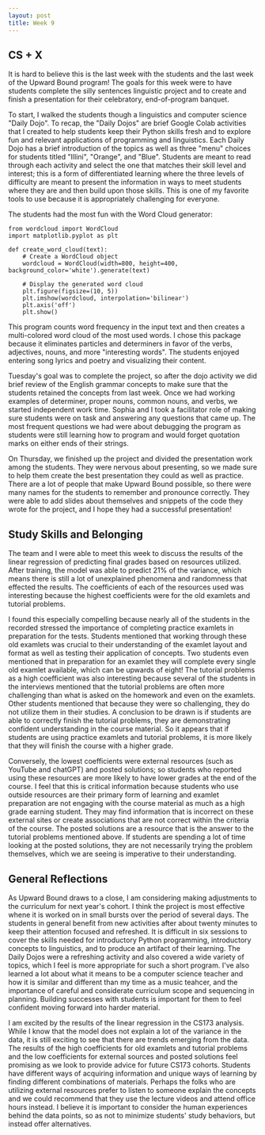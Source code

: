 ```yaml
---
layout: post
title: Week 9
---
```


## CS + X
It is hard to believe this is the last week with the students and the last week of the Upward Bound program! The goals for this week were to have students complete the silly 
sentences linguistic project and to create and finish a presentation for their celebratory, end-of-program banquet. 

To start, I walked the students though a linguistics and computer science "Daily Dojo". To recap, the "Daily Dojos" are brief Google Colab activities that I created to help
students keep their Python skills fresh and to explore fun and relevant applications of programming and linguistics. Each Daily Dojo has a brief introduction of the topics
as well as three "menu" choices for students titled "Illini", "Orange", and "Blue". Students are meant to read through each activity and select the one that matches their
skill level and interest; this is a form of differentiated learning where the three levels of difficulty are meant to present the information in ways to meet students where
they are and then build upon those skills. This is one of my favorite tools to use because it is appropriately challenging for everyone.

The students had the most fun with the Word Cloud generator:

    from wordcloud import WordCloud
    import matplotlib.pyplot as plt

    def create_word_cloud(text):
        # Create a WordCloud object
        wordcloud = WordCloud(width=800, height=400, background_color='white').generate(text)

        # Display the generated word cloud
        plt.figure(figsize=(10, 5))
        plt.imshow(wordcloud, interpolation='bilinear')
        plt.axis('off')
        plt.show()

This program counts word frequency in the input text and then creates a multi-colored word cloud of the most used words. I chose this package because it eliminates particles
and determiners in favor of the verbs, adjectives, nouns, and more "interesting words". The students enjoyed entering song lyrics and poetry and visualizing their content.

Tuesday's goal was to complete the project, so after the dojo activity we did brief review of the English grammar concepts to make sure that the students retained the 
concepts from last week. Once we had working examples of determiner, proper nouns, common nouns, and verbs, we started independent work time. Sophia and I took a 
facilitator role of making sure students were on task and answering any questions that came up. The most frequent questions we had were about debugging the program as
students were still learning how to program and would forget quotation marks on either ends of their strings.

On Thursday, we finished up the project and divided the presentation work among the students. They were nervous about presenting, so we made sure to help them create the
best presentation they could as well as practice. There are a lot of people that make Upward Bound possible, so there were many names for the students to remember and 
pronounce correctly. They were able to add slides about themselves and snippets of the code they wrote for the project, and I hope they had a successful presentation!

## Study Skills and Belonging
The team and I were able to meet this week to discuss the results of the linear regression of predicting final grades based on resources utilized. After training, the model
was able to predict 21% of the variance, which means there is still a lot of unexplained phenomena and randomness that effected the results. The coefficients of each of the
resources used was interesting because the highest coefficients were for the old examlets and tutorial problems. 

I found this especially compelling because nearly all of the students in the recorded stressed the importance of completing practice examlets in preparation for the tests. 
Students mentioned that working through these old examlets was crucial to their understanding of the examlet layout and format as well as testing their application of 
concepts. Two students even mentioned that in preparation for an examlet they will complete every single old examlet available, which can be upwards of eight! 
The tutorial problems as a high coefficient was also interesting because several of the students in the interviews mentioned that the tutorial problems are often more 
challenging than what is asked on the homework and even on the examlets. Other students mentioned that because they were so challenging, they do not utilize them in their 
studies. A conclusion to be drawn is if students are able to correctly finish the tutorial problems, they are demonstrating confident understanding in the course material.
So it appears that if students are using practice examlets and tutorial problems, it is more likely that they will finish the course with a higher grade.

Conversely, the lowest coefficients were external resources (such as YouTube and chatGPT) and posted solutions; so students who reported using these resources are more
likely to have lower grades at the end of the course. I feel that this is critical information because students who use outside resources are their primary form of
learning and examlet preparation are not engaging with the course material as much as a high grade earning student. They may find information that is incorrect on these
external sites or create associations that are not correct within the criteria of the course. The posted solutions are a resource that is the answer to the tutorial problems
mentioned above. If students are spending a lot of time looking at the posted solutions, they are not necessarily trying the problem themselves, which we are seeing is 
imperative to their understanding.

## General Reflections
As Upward Bound draws to a close, I am considering making adjustments to the curriculum for next year's cohort.  I think the project is most effective whene it is worked on 
in small bursts over the period of several days. The students in general benefit from new activities after about twenty minutes to keep their attention focused and refreshed.
It is difficult in six sessions to cover the skills needed for introductory Python programming, introductory concepts to linguistics, and to produce an artifact of their 
learning.  The Daily Dojos were a refreshing activity and also covered a wide variety of topics, which I feel is more appropriate for such a short program. I've also learned
a lot about what it means to be a computer science teacher and how it is similar and different than my time as a music teahcer, and the importance of careful and considerate
curriculum scope and sequencing in planning. Building successes with students is important for them to feel confident moving forward into harder material.

I am excited by the results of the linear regression in the CS173 analysis. While I know that the model does not explain a lot of the variance in the data, it is still 
exciting to see that there are trends emerging from the data. The results of the high coefficients for old examlets and tutorial problems and the low coefficients for
external sources and posted solutions feel promising as we look to provide advice for future CS173 cohorts. Students have different ways of acquiring information and 
unique ways of learning by finding different combinations of materials. Perhaps the folks who are utilizing external resources prefer to listen to someone explain the 
concepts and we could recommend that they use the lecture videos and attend office hours instead. I believe it is important to consider the human experiences behind
the data points, so as not to minimize students' study behaviors, but instead offer alternatives.
